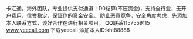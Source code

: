卡汇通，海外团队，专业提供支付通道！D0结算(不压资金)，支持全行业，无开户费用，信誉稳定，保证你的资金安全。
防止恶意竞争，安全角度考虑，先添加本人联系方式，谈好合作在进行相关项目。
QQ联系1157559115 
 www.yeecall.com 下载yeecall 添加本人ID:kht88888
